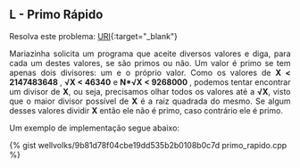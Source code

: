 ## L - Primo Rápido

Resolva este problema:
[URI][uri-1221]{:target="_blank"}

<p align="justify">
Mariazinha solicita um programa que aceite diversos valores e diga, para cada um destes valores, se são primos ou não. Um valor é primo se tem apenas dois divisores: um e o próprio valor.  Como os valores de <b>X &lt; 2147483648 </b>,  <b> &radic;X &lt; 46340</b> e <b>N*&radic;X &lt; 9268000 </b>, podemos tentar encontrar um divisor de <b>X</b>, ou seja, precisamos olhar todos os valores até a  <b> &radic;X</b>, visto que o maior divisor possível de <b>X</b> é a raiz quadrada do mesmo. Se algum desses valores dividir <b>X</b> então ele não é primo, caso contrário ele é primo.
</p>


Um exemplo de implementação segue abaixo:

{% gist wellvolks/9b81d78f04cbe19dd535b2b0108b0c7d primo_rapido.cpp %}


[uri-1221]:		https://www.urionlinejudge.com.br/judge/pt/problems/view/1221

